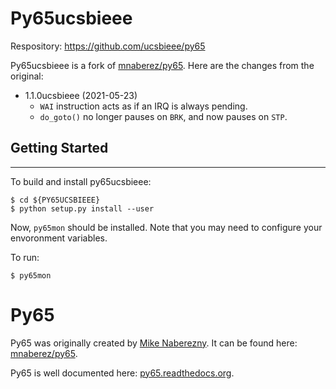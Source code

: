 
# Py65ucsbieee

Respository: <https://github.com/ucsbieee/py65>

Py65ucsbieee is a fork of [mnaberez/py65](https://github.com/mnaberez/py65). Here are the changes from the original:

- 1.1.0ucsbieee (2021-05-23)
  - `WAI` instruction acts as if an IRQ is always pending.
  - `do_goto()` no longer pauses on `BRK`, and now pauses on `STP`.

## Getting Started

---------------

To build and install py65ucsbieee:

```
$ cd ${PY65UCSBIEEE}
$ python setup.py install --user
```

Now, `py65mon` should be installed. Note that you may need to configure your envoronment variables.

To run:

```
$ py65mon
```

# Py65

Py65 was originally created by [Mike Naberezny](https://github.com/mnaberez). It can be found here: [mnaberez/py65](https://github.com/mnaberez/py65).

Py65 is well documented here: [py65.readthedocs.org](http://py65.readthedocs.org/).

